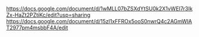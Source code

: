 https://docs.google.com/document/d/1wMLL07bZSXdYtSU0k2X1vWEI7r3IkZx-HaZt2PZtiKc/edit?usp=sharing
https://docs.google.com/document/d/15zl1xFFROx5ooS0nwrQ4c2AGmWIAT2977pm4msbbF4A/edit
